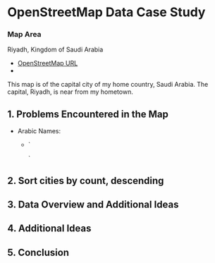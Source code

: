 
# OpenStreetMap Data Case Study

### Map Area
Riyadh, Kingdom of Saudi Arabia

- [OpenStreetMap URL](https://www.openstreetmap.org/export#map=18/26.30400/50.19602)
- 

This map is of the capital city of my home country, Saudi Arabia. The capital, Riyadh, is near from my hometown.


## 1. Problems Encountered in the Map

- Arabic Names:
  - `
      <tag k="addr:street" v="شارع الإمام عبد الله بن سعود بن عبد العزيز"/>
    <tag k="amenity" v="hospital"/>
    <tag k="name" v="فال العافية"/>

    <tag k="amenity" v="restaurant"/>
    <tag k="name" v="شيخ البلد"/>
    
    <tag k="amenity" v="fuel"/>
    <tag k="name" v="سهل"/> `

## 2. Sort cities by count, descending

## 3. Data Overview and Additional Ideas

## 4. Additional Ideas

## 5. Conclusion
